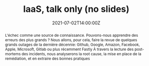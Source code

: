 ---
title: IaaS, talk only (no slides) 

event: Riviera DEV 2021
event_url: https://2021.rivieradev.fr/session/1028

location: Lac Perrin (Base nautique)
address:
  street: 131 Chemin du Lac
  city: Roquebrune sur Argens
  region: Var
  postcode: '83520'
  country: France

summary: Fastly a eu un outage 8 Juin 2021, quoi de neuf ?
abstract: "L'échec comme une source de connaissance. Pouvons-nous apprendre des erreurs des plus grands ?
Nous allons, pour cela, faire la revue de quelques grands outages de la dernière décennie: Github, Google, Amazon, Facebook, Apple, Microsoft, Gitlab ou plus récemment Fastly À travers la lecture des post-mortems des incidents, nous analyserons la root cause, la mise en place de la remédiation, et en extraire des bonnes pratiques"

date: "2021-07-02T14:00:00Z"
date_end: "2021-07-02T14:50:00Z"
all_day: false

publishDate: "2021-07-02T15:00:00Z"

authors: [David Aparicio]
tags: [SRE]

featured: true

image:
  caption: 'Image credit: **Official Event Picture** (#183)'
  focal_point: Right

links:
url_code: ""
url_pdf: ""
url_slides: ""
url_video: ""

slides: ""
projects: []
---